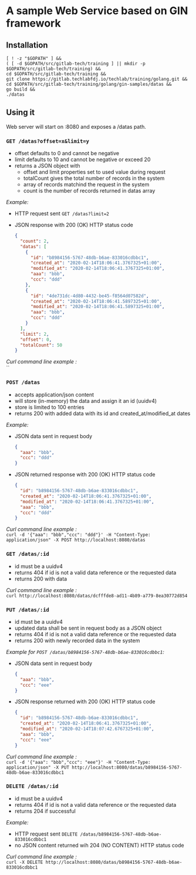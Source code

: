 # A sample Web Service based on GIN framework

## Installation

```shell
[ ! -z "$GOPATH" ] &&
( [ -d $GOPATH/src/gitlab-tech/training ] || mkdir -p $GOPATH/src/gitlab-tech/training) &&
cd $GOPATH/src/gitlab-tech/training &&
git clone https://gitlab.techlabfdj.io/techlab/training/golang.git &&
cd $GOPATH/src/gitlab-tech/training/golang/gin-samples/datas &&
go build &&
./datas
```

## Using it

Web server will start on :8080 and exposes a /datas path.

### `GET /datas?offset=x&limit=y`

* offset defaults to 0 and cannot be negative
* limit defaults to 10 and cannot be negative or exceed 20
* returns a JSON object with
  * offset and limit properties set to used value during request
  * totalCount gives the total number of records in the system
  * array of records matchind the request in the system
  * count is the number of records returned in datas array

*Example:*

* HTTP request sent `GET /datas?limit=2`
* JSON response with 200 (OK) HTTP status code

  ```json
  {
    "count": 2,
    "datas": [
      {
        "id": "b8984156-5767-48db-b6ae-833016cdbbc1",
        "created_at": "2020-02-14T18:06:41.3767325+01:00",
        "modified_at": "2020-02-14T18:06:41.3767325+01:00",
        "aaa": "bbb",
        "ccc": "ddd"
      },
      {
        "id": "4de731dc-4d80-4432-be45-f8564d07582d",
        "created_at": "2020-02-14T18:06:41.5897325+01:00",
        "modified_at": "2020-02-14T18:06:41.5897325+01:00",
        "aaa": "bbb",
        "ccc": "ddd"
      }
    ],
    "limit": 2,
    "offset": 0,
    "totalCount": 50
  }
  ```

*Curl command line example :*  
``

### `POST /datas`

* accepts application/json content
* will store (in-memory) the data and assign it an id (uuidv4)
* store is limited to 100 entries
* returns 200 with added data with its id and created_at/modified_at dates

*Example:*

* JSON data sent in request body

  ```json
  {
    "aaa": "bbb",
    "ccc": "ddd"
  }
  ```

* JSON returned response with 200 (OK) HTTP status code

  ```json
  {
    "id": "b8984156-5767-48db-b6ae-833016cdbbc1",
    "created_at": "2020-02-14T18:06:41.3767325+01:00",
    "modified_at": "2020-02-14T18:06:41.3767325+01:00",
    "aaa": "bbb",
    "ccc": "ddd"
  }
  ```

*Curl command line example :*  
`curl -d '{"aaa": "bbb","ccc": "ddd"}' -H "Content-Type: application/json" -X POST http://localhost:8080/datas`

### `GET /datas/:id`

* id must be a uuidv4
* returns 404 if id is not a valid data reference or the requested data
* returns 200 with data

*Curl command line example :*  
`curl http://localhost:8080/datas/dcfffde8-ad11-4b89-a779-8ea30772d854`

### `PUT /datas/:id`

* id must be a uuidv4
* updated data shall be sent in request body as a JSON object
* returns 404 if id is not a valid data reference or the requested data
* returns 200 with newly recorded data in the system

*Example for `POST /datas/b8984156-5767-48db-b6ae-833016cdbbc1`:*

* JSON data sent in request body

  ```json
  {
    "aaa": "bbb",
    "ccc": "eee"
  }

* JSON response returned with 200 (OK) HTTP status code

  ```json
  {
    "id": "b8984156-5767-48db-b6ae-833016cdbbc1",
    "created_at": "2020-02-14T18:06:41.3767325+01:00",
    "modified_at": "2020-02-14T18:07:42.6767325+01:00",
    "aaa": "bbb",
    "ccc": "eee"
  }
  ```

*Curl command line example :*  
`curl -d '{"aaa": "bbb","ccc": "eee"}' -H "Content-Type: application/json" -X PUT http://localhost:8080/datas/b8984156-5767-48db-b6ae-833016cdbbc1`

### `DELETE /datas/:id`

* id must be a uuidv4
* returns 404 if id is not a valid data reference or the requested data
* returns 204 if successful

*Example:*

* HTTP request sent `DELETE /datas/b8984156-5767-48db-b6ae-833016cdbbc1`
* no JSON content returned wih 204 (NO CONTENT) HTTP status code

*Curl command line example :*  
`curl -X DELETE http://localhost:8080/datas/b8984156-5767-48db-b6ae-833016cdbbc1`
